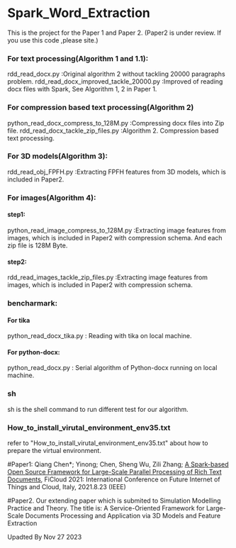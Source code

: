 # Spark_Word_Extraction
This is the project for the Paper 1 and Paper 2. (Paper2 is under review. If you use this code ,please site.)

### For text processing(Algorithm 1 and 1.1):<br>
rdd_read_docx.py                          :Original algorithm 2 without tackling 20000 paragraphs problem.
rdd_read_docx_improved_tackle_20000.py    :Improved of reading docx files with Spark, See Algorithm 1, 2  in Paper 1. 

### For compression based text processing(Algorithm 2)<br>
python_read_docx_compress_to_128M.py      :Compressing docx files into Zip file.
rdd_read_docx_tackle_zip_files.py         :Algorithm 2. Compression based text processing.

### For 3D models(Algorithm 3):<br>
rdd_read_obj_FPFH.py		                  :Extracting FPFH features from 3D models, which is included in Paper2.	

### For images(Algorithm 4):<br>

#### step1: <br>
python_read_image_compress_to_128M.py  :Extracting image features from images, which is included in Paper2 with compression schema. And each zip file is 128M Byte.<br>
#### step2:<br> 
rdd_read_images_tackle_zip_files.py  :Extracting image features from images, which is included in Paper2 with compression schema.	

### bencharmark: <br>
#### For tika <br>
python_read_docx_tika.py : Reading with tika on local machine.
#### For python-docx: <br>
python_read_docx.py   : Serial algorithm of Python-docx running on local machine.
<br>
### sh <br>
sh is the shell command to run different test for our algorithm.<br>

### How_to_install_virutal_environment_env35.txt
refer to "How_to_install_virutal_environment_env35.txt" about how to prepare the virtual environment.

#Paper1: Qiang Chen*; Yinong; Chen, Sheng Wu, Zili Zhang; <a href='https://ieeexplore.ieee.org/document/9590234' target=_blank>A Spark-based Open Source Framework for Large-Scale Parallel Processing of Rich Text Documents</a>, FiCloud 2021: International Conference on Future Internet of Things and Cloud, Italy, 2021.8.23 (IEEE)

#Paper2. Our extending paper which is submited to Simulation Modelling Practice and Theory. The title is:  A Service-Oriented Framework for Large-Scale Documents Processing and Application via 3D Models and Feature Extraction



Upadted By Nov 27 2023

